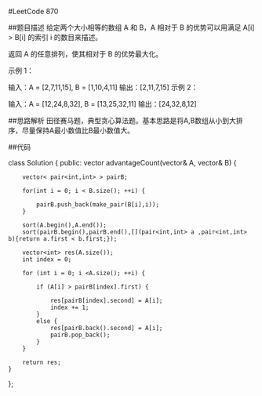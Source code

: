#LeetCode 870

##题目描述
给定两个大小相等的数组 A 和 B，A 相对于 B 的优势可以用满足 A[i] > B[i] 的索引 i 的数目来描述。

返回 A 的任意排列，使其相对于 B 的优势最大化。

示例 1：

输入：A = [2,7,11,15], B = [1,10,4,11]
输出：[2,11,7,15]
示例 2：

输入：A = [12,24,8,32], B = [13,25,32,11]
输出：[24,32,8,12]

##思路解析
田径赛马题，典型贪心算法题。基本思路是将A,B数组从小到大排序，尽量保持A最小数值比B最小数值大。

##代码

class Solution {
public:
    vector<int> advantageCount(vector<int>& A, vector<int>& B) {

        vector< pair<int,int> > pairB;
        
        for(int i = 0; i < B.size(); ++i) {
            
            pairB.push_back(make_pair(B[i],i));
        }
        
        sort(A.begin(),A.end());
        sort(pairB.begin(),pairB.end(),[](pair<int,int> a ,pair<int,int> b){return a.first < b.first;});
        
        vector<int> res(A.size());
        int index = 0;
        
        for (int i = 0; i <A.size(); ++i) {
            
            if (A[i] > pairB[index].first) {
                
                res[pairB[index].second] = A[i];
                index += 1;
            }
            else {
                res[pairB.back().second] = A[i];
                pairB.pop_back();
            }
        }
        
        return res;
    }
};

